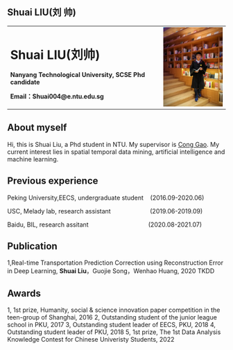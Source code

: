 ## Shuai LIU(刘 帅)

<table border="0">
  <tr>
    <td width="70%">
      <h1>Shuai LIU(刘帅)</h1>
      <p><b>Nanyang Technological University, SCSE Phd candidate</b></p>
      <p><b>Email：Shuai004@e.ntu.edu.sg</b></p>
    </td>
    <td width="30%">
      <img src="/mmexport1594121939607.jpg" width="100%">      
    </td>
  </tr>
</table>

## About myself
Hi, this is Shuai Liu, a Phd student in NTU. My supervisor is [Cong Gao](https://personal.ntu.edu.sg/gaocong/). My current interest lies in spatial temporal data mining, artificial intelligence and machine learning.

## Previous experience
Peking University,EECS, undergraduate student &nbsp;&nbsp;  (2016.09-2020.06)

USC, Melady lab, research assistant   &nbsp;&nbsp;&nbsp;&nbsp;&nbsp;&nbsp;&nbsp;&nbsp;&nbsp;&nbsp;&nbsp;&nbsp;&nbsp;&nbsp;&nbsp;&nbsp;&nbsp;&nbsp;&nbsp;&nbsp;&nbsp;    (2019.06-2019.09)

Baidu, BIL, research assitant     &nbsp;&nbsp;&nbsp;&nbsp;&nbsp;&nbsp;&nbsp;&nbsp;&nbsp;&nbsp;&nbsp;&nbsp;&nbsp;&nbsp;&nbsp;&nbsp;&nbsp;&nbsp;&nbsp;&nbsp;&nbsp;&nbsp;&nbsp;&nbsp;&nbsp;&nbsp;&nbsp;&nbsp;&nbsp;&nbsp;&nbsp;&nbsp;&nbsp;        (2020.08-2021.07)

## Publication
1,Real-time Transportation Prediction Correction using Reconstruction Error in Deep Learning, **Shuai Liu**，Guojie Song，Wenhao Huang, 2020 TKDD

## Awards
1, 1st prize, Humanity, social & science innovation paper competition in the teen-group of Shanghai, 2016
2, Outstanding student of the junior league school in PKU, 2017
3, Outstanding student leader of EECS, PKU, 2018
4, Outstanding student leader of PKU, 2018
5, 1st prize, The 1st Data Analysis Knowledge Contest for Chinese Univeristy Students, 2022


